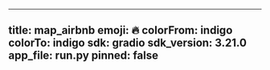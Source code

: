 
---
title: map_airbnb 
emoji: 🔥
colorFrom: indigo
colorTo: indigo
sdk: gradio
sdk_version: 3.21.0
app_file: run.py
pinned: false
---
